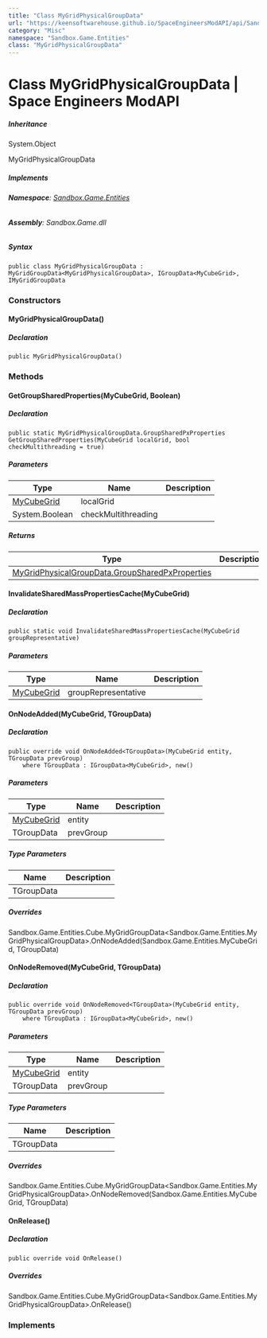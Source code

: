 ```yaml
---
title: "Class MyGridPhysicalGroupData"
url: "https://keensoftwarehouse.github.io/SpaceEngineersModAPI/api/Sandbox.Game.Entities.MyGridPhysicalGroupData.html"
category: "Misc"
namespace: "Sandbox.Game.Entities"
class: "MyGridPhysicalGroupData"
---
```


# Class MyGridPhysicalGroupData | Space Engineers ModAPI

##### Inheritance

System.Object

MyGridPhysicalGroupData

##### Implements

###### **Namespace**: [Sandbox.Game.Entities](https://keensoftwarehouse.github.io/SpaceEngineersModAPI/api/Sandbox.Game.Entities.html)

###### **Assembly**: Sandbox.Game.dll

##### Syntax

```
public class MyGridPhysicalGroupData : MyGridGroupData<MyGridPhysicalGroupData>, IGroupData<MyCubeGrid>, IMyGridGroupData
```

### Constructors

#### MyGridPhysicalGroupData()

##### Declaration

```
public MyGridPhysicalGroupData()
```

### Methods

#### GetGroupSharedProperties(MyCubeGrid, Boolean)

##### Declaration

```
public static MyGridPhysicalGroupData.GroupSharedPxProperties GetGroupSharedProperties(MyCubeGrid localGrid, bool checkMultithreading = true)
```

##### Parameters

| Type | Name | Description |
| --- | --- | --- |
| [MyCubeGrid](https://keensoftwarehouse.github.io/SpaceEngineersModAPI/api/Sandbox.Game.Entities.MyCubeGrid.html) | localGrid |     |
| System.Boolean | checkMultithreading |     |

##### Returns

| Type | Description |
| --- | --- |
| [MyGridPhysicalGroupData.GroupSharedPxProperties](https://keensoftwarehouse.github.io/SpaceEngineersModAPI/api/Sandbox.Game.Entities.MyGridPhysicalGroupData.GroupSharedPxProperties.html) |     |

#### InvalidateSharedMassPropertiesCache(MyCubeGrid)

##### Declaration

```
public static void InvalidateSharedMassPropertiesCache(MyCubeGrid groupRepresentative)
```

##### Parameters

| Type | Name | Description |
| --- | --- | --- |
| [MyCubeGrid](https://keensoftwarehouse.github.io/SpaceEngineersModAPI/api/Sandbox.Game.Entities.MyCubeGrid.html) | groupRepresentative |     |

#### OnNodeAdded<TGroupData>(MyCubeGrid, TGroupData)

##### Declaration

```
public override void OnNodeAdded<TGroupData>(MyCubeGrid entity, TGroupData prevGroup)
    where TGroupData : IGroupData<MyCubeGrid>, new()
```

##### Parameters

| Type | Name | Description |
| --- | --- | --- |
| [MyCubeGrid](https://keensoftwarehouse.github.io/SpaceEngineersModAPI/api/Sandbox.Game.Entities.MyCubeGrid.html) | entity |     |
| TGroupData | prevGroup |     |

##### Type Parameters

| Name | Description |
| --- | --- |
| TGroupData |     |

##### Overrides

Sandbox.Game.Entities.Cube.MyGridGroupData<Sandbox.Game.Entities.MyGridPhysicalGroupData>.OnNodeAdded<TGroupData>(Sandbox.Game.Entities.MyCubeGrid, TGroupData)

#### OnNodeRemoved<TGroupData>(MyCubeGrid, TGroupData)

##### Declaration

```
public override void OnNodeRemoved<TGroupData>(MyCubeGrid entity, TGroupData prevGroup)
    where TGroupData : IGroupData<MyCubeGrid>, new()
```

##### Parameters

| Type | Name | Description |
| --- | --- | --- |
| [MyCubeGrid](https://keensoftwarehouse.github.io/SpaceEngineersModAPI/api/Sandbox.Game.Entities.MyCubeGrid.html) | entity |     |
| TGroupData | prevGroup |     |

##### Type Parameters

| Name | Description |
| --- | --- |
| TGroupData |     |

##### Overrides

Sandbox.Game.Entities.Cube.MyGridGroupData<Sandbox.Game.Entities.MyGridPhysicalGroupData>.OnNodeRemoved<TGroupData>(Sandbox.Game.Entities.MyCubeGrid, TGroupData)

#### OnRelease()

##### Declaration

```
public override void OnRelease()
```

##### Overrides

Sandbox.Game.Entities.Cube.MyGridGroupData<Sandbox.Game.Entities.MyGridPhysicalGroupData>.OnRelease()

### Implements